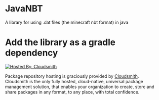 # JavaNBT
A library for using .dat files (the minecraft nbt format) in java

# Add the library as a gradle dependency
[![Hosted By: Cloudsmith](https://img.shields.io/badge/OSS%20hosting%20by-cloudsmith-blue?logo=cloudsmith&style=for-the-badge)](https://cloudsmith.com)

Package repository hosting is graciously provided by  [Cloudsmith](https://cloudsmith.com).
Cloudsmith is the only fully hosted, cloud-native, universal package management solution, that
enables your organization to create, store and share packages in any format, to any place, with total
confidence.